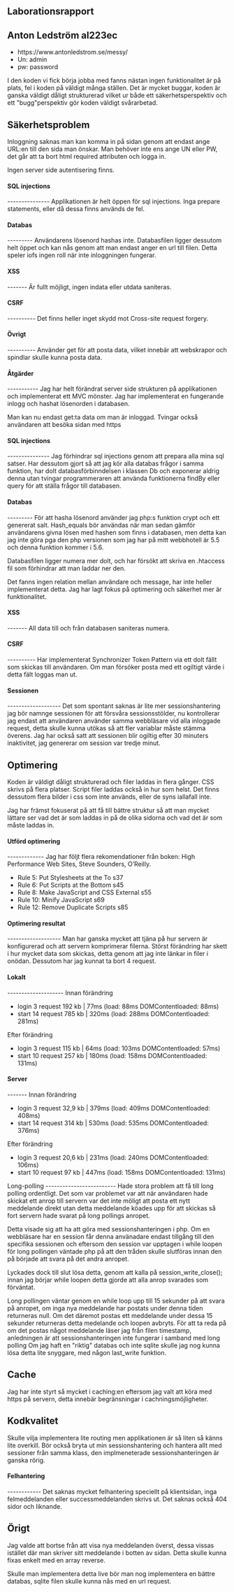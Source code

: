 Laborationsrapport
--------------------- 
Anton Ledström al223ec
---------------------
<ul>
	<li>https://www.antonledstrom.se/messy/</li>
	<li>Un: admin</li>
	<li>pw: password</li>
</ul>

I den koden vi fick börja jobba med fanns nästan ingen funktionalitet är på plats, fel i koden på väldigt många ställen. Det är mycket buggar, koden är ganska väldigt dåligt strukturerad vilket ur både ett säkerhetsperspektiv och ett "bugg"perspektiv gör koden väldigt svårarbetad.

Säkerhetsproblem
-----------------------
Inloggning saknas man kan komma in på sidan genom att endast ange URL:en till den sida man önskar. Man behöver inte ens ange UN eller PW, det går att ta bort html required attributen och logga in. 

Ingen server side autentisering finns. 

<h4>SQL injections</h4> 
---------------
Applikationen är helt öppen för sql injections. Inga prepare statements, eller då dessa finns används de fel. 

<h4>Databas</h4> 
---------
Användarens lösenord hashas inte. Databasfilen ligger dessutom helt öppet och kan nås genom att man endast anger en url till filen.
Detta speler iofs ingen roll när inte inloggningen fungerar. 

<h4>XSS </h4> 
-------
Är fullt möjligt, ingen indata eller utdata saniteras. 

<h4>CSRF</h4> 
----------
Det finns heller inget skydd mot Cross-site request forgery. 

<h4>Övrigt</h4> 
----------
Använder get för att posta data, vilket innebär att webskrapor och spindlar skulle kunna posta data. 


<h4>Åtgärder</h4> 
-----------
Jag har helt förändrat server side strukturen på applikationen och implementerat ett MVC mönster. Jag har implementerat en fungerande inlogg och hashat lösenorden i databasen. 

Man kan nu endast get:ta data om man är inloggad. 
Tvingar också användaren att besöka sidan med https

<h4>SQL injections</h4>  
---------------
Jag förhindrar sql injections genom att prepara alla mina sql satser. Har dessutom gjort så att jag kör alla databas frågor i samma funktion, har dolt databasförbinndelsen i klassen Db och exponerar aldrig denna utan tvingar programmeraren att använda funktionerna findBy eller query för att ställa frågor till databasen. 

<h4>Databas</h4> 
---------
För att hasha lösenord använder jag php:s funktion crypt och ett genererat salt. Hash_equals bör användas när man sedan gämför användarens givna lösen med hashen som finns i databasen, men detta kan jag inte göra pga den php versionen som jag har på mitt webbhotell är 5.5 och denna funktion kommer i 5.6. 

Databasfilen ligger numera mer dolt, och har försökt att skriva en .htaccess fil som förhindrar att man laddar ner den. 

Det fanns ingen relation mellan användare och message, har inte heller implementerat detta. Jag har lagt fokus på optimering och säkerhet mer är funktionalitet. 

<h4>XSS </h4> 
-------
All data till och från databasen saniteras numera.

<h4>CSRF</h4> 
----------
Har implementerat Synchronizer Token Pattern via ett dolt fällt som skickas till användaren. Om man försöker posta med ett ogiltigt värde i detta fält loggas man ut. 

<h4>Sessionen</h4> 
-------------------
Det som spontant saknas är lite mer sessionshantering jag bör namnge sessionen för att försvåra sessionsstölder, nu kontrollerar jag endast att användaren använder samma webbläsare vid alla inloggade request, detta skulle kunna utökas så att fler variablar måste stämma överens. 
Jag har också satt att sessionen blir ogiltig efter 30 minuters inaktivitet, jag genererar om session var tredje minut. 


Optimering
------------------------
Koden är väldigt dåligt strukturerad och filer laddas in flera gånger. CSS skrivs på flera platser. Script filer laddas också in hur som helst. 
Det finns dessutom flera bilder i css som inte används, eller de syns iallafall inte. 

Jag har främst fokuserat på att få till bättre struktur så att man mycket lättare ser vad det är som laddas in på de olika sidorna och vad det är som måste laddas in. 

<h4>Utförd optimering</h4>
-------------
Jag har följt flera rekomendationer från boken: High Performance Web Sites, Steve Sounders, O’Reilly. 
<ul>
<li>Rule 5: Put Stylesheets at the To s37</li>
<li>Rule 6: Put Scripts at the Bottom  s45</li>
<li>Rule 8: Make JavaScript and CSS External s55</li>
<li>Rule 10: Minify JavaScript s69</li>
<li>Rule 12: Remove Duplicate Scripts s85</li>
</ul>
<h4>Optimering resultat</h4>
-------------------
Man har ganska mycket att tjäna på hur servern är konfigurerad och att servern komprimerar filerna. Störst förändring har skett i hur mycket data som skickas, detta genom att jag inte länkar in filer i onödan. Dessutom har jag kunnat ta bort 4 request. 

<h4>Lokalt</h4>
--------------------
Innan förändring<br>
<ul>
	<li>login 3 request 192 kb | 77ms (load: 88ms DOMContentloaded: 88ms)</li>
	<li>start 14 request 785 kb | 320ms (load: 288ms DOMContentloaded: 281ms)</li>
</ul>
Efter förändring<br>
<ul>
	<li>login 3 request 115 kb | 64ms (load: 103ms DOMContentloaded: 57ms)</li>
	<li>start 10 request 257 kb | 180ms (load: 158ms DOMContentloaded: 131ms)</li>
</ul>

<h4>Server</h4>
-------
Innan förändring
<ul>
	<li>login 3 request 32,9 kb | 379ms (load: 409ms DOMContentloaded: 408ms)</li>
	<li>start 14 request 314 kb | 530ms (load: 535ms DOMContentloaded: 376ms)</li>
</ul>
Efter förändring
<ul>
	<li>login 3 request 20,6 kb | 231ms (load: 240ms DOMContentloaded: 106ms)</li>
	<li>start 10 request 97 kb | 447ms (load: 158ms DOMContentloaded: 131ms)</li>
</ul>
Long-polling
-------------------------
Hade stora problem att få till long polling ordentligt. Det som var problemet var att när användaren hade skickat ett anrop till servern var det inte möligt att posta ett nytt meddelande direkt utan detta meddelande köades upp för att skickas så fort servern hade svarat på long pollings anropet. 

Detta visade sig att ha att göra med sessionshanteringen i php. Om en webbläsare har en session får denna använadare endast tillgång till den specifika sessionen och eftersom den session var upptagen i while loopen för long pollingen väntade php på att den tråden skulle slutföras innan den på började att svara på det andra anropet. 

Lyckades dock till slut lösa detta, genom att kalla på session_write_close(); innan jag börjar while loopen detta gjorde att alla anrop svarades som förväntat.

Long pollingen väntar genom en while loop upp till 15 sekunder på att svara på anropet, om inga nya meddelande har postats under denna tiden returneras null.
Om det däremot postas ett meddelande under dessa 15 sekunder returneras detta medelande och loopen avbryts. För att ta reda på om det postas något meddelande läser jag från filen timestamp, anledningen är att sessionshanteringen inte fungerar i samband med long polling 
Om jag haft en "riktig" databas och inte sqlite skulle jag nog kunna lösa detta lite snyggare, med någon last_write funktion. 

Cache
------------
Jag har inte styrt så mycket i caching:en eftersom jag valt att köra med https på servern, detta innebär begränsningar i cachningsmöjligheter. 

Kodkvalitet
-----------
Skulle vilja implementera lite routing men applikationen är så liten så känns lite overkill. 
Bör också bryta ut min sessionshantering och hantera allt med sessioner från samma klass, den implmeneterade sessionshanteringen är ganska rörig.
<h4>Felhantering</h4>
------------
Det saknas mycket felhantering speciellt på klientsidan, inga felmeddelanden eller successmeddelanden skrivs ut. Det saknas också 404 sidor och liknande. 

Örigt
-----
Jag valde att bortse från att visa nya meddelanden överst, dessa vissas istället där man skriver sitt meddelande i botten av sidan. Detta skulle kunna fixas enkelt med en array reverse.

Skulle man implementera detta live bör man nog implementera en bättre databas, sqlite filen skulle kunna nås med en url request.